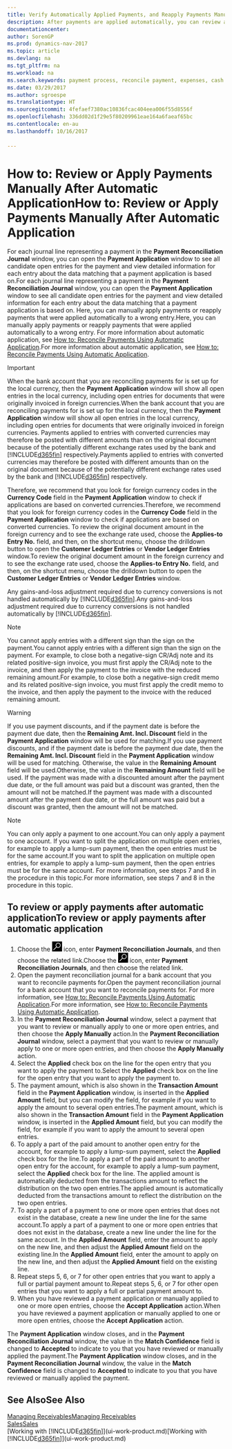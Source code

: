 ```yaml
---
title: Verify Automatically Applied Payments, and Reapply Payments Manually
description: After payments are applied automatically, you can review all the entries for a payment and manually reapply those that were applied incorrectly.
documentationcenter: 
author: SorenGP
ms.prod: dynamics-nav-2017
ms.topic: article
ms.devlang: na
ms.tgt_pltfrm: na
ms.workload: na
ms.search.keywords: payment process, reconcile payment, expenses, cash receipts
ms.date: 03/29/2017
ms.author: sgroespe
ms.translationtype: HT
ms.sourcegitcommit: 4fefaef7380ac10836fcac404eea006f55d8556f
ms.openlocfilehash: 336dd02d1f29e5f80209961eae164a6faeaf65bc
ms.contentlocale: en-au
ms.lasthandoff: 10/16/2017

---
```

# <a name="how-to-review-or-apply-payments-manually-after-automatic-application"></a><span data-ttu-id="7e4c4-103">How to: Review or Apply Payments Manually After Automatic Application</span><span class="sxs-lookup"><span data-stu-id="7e4c4-103">How to: Review or Apply Payments Manually After Automatic Application</span></span>
<span data-ttu-id="7e4c4-104">For each journal line representing a payment in the **Payment Reconciliation Journal** window, you can open the **Payment Application** window to see all candidate open entries for the payment and view detailed information for each entry about the data matching that a payment application is based on.</span><span class="sxs-lookup"><span data-stu-id="7e4c4-104">For each journal line representing a payment in the **Payment Reconciliation Journal** window, you can open the **Payment Application** window to see all candidate open entries for the payment and view detailed information for each entry about the data matching that a payment application is based on.</span></span> <span data-ttu-id="7e4c4-105">Here, you can manually apply payments or reapply payments that were applied automatically to a wrong entry.</span><span class="sxs-lookup"><span data-stu-id="7e4c4-105">Here, you can manually apply payments or reapply payments that were applied automatically to a wrong entry.</span></span> <span data-ttu-id="7e4c4-106">For more information about automatic application, see [How to: Reconcile Payments Using Automatic Application](receivables-how-reconcile-payments-auto-application.md).</span><span class="sxs-lookup"><span data-stu-id="7e4c4-106">For more information about automatic application, see [How to: Reconcile Payments Using Automatic Application](receivables-how-reconcile-payments-auto-application.md).</span></span>

> [!IMPORTANT]  
>   <span data-ttu-id="7e4c4-107">When the bank account that you are reconciling payments for is set up for the local currency, then the **Payment Application** window will show all open entries in the local currency, including open entries for documents that were originally invoiced in foreign currencies.</span><span class="sxs-lookup"><span data-stu-id="7e4c4-107">When the bank account that you are reconciling payments for is set up for the local currency, then the **Payment Application** window will show all open entries in the local currency, including open entries for documents that were originally invoiced in foreign currencies.</span></span> <span data-ttu-id="7e4c4-108">Payments applied to entries with converted currencies may therefore be posted with different amounts than on the original document because of the potentially different exchange rates used by the bank and [!INCLUDE[d365fin](includes/d365fin_md.md)] respectively.</span><span class="sxs-lookup"><span data-stu-id="7e4c4-108">Payments applied to entries with converted currencies may therefore be posted with different amounts than on the original document because of the potentially different exchange rates used by the bank and [!INCLUDE[d365fin](includes/d365fin_md.md)] respectively.</span></span>

<span data-ttu-id="7e4c4-109">Therefore, we recommend that you look for foreign currency codes in the **Currency Code** field in the **Payment Application** window to check if applications are based on converted currencies.</span><span class="sxs-lookup"><span data-stu-id="7e4c4-109">Therefore, we recommend that you look for foreign currency codes in the **Currency Code** field in the **Payment Application** window to check if applications are based on converted currencies.</span></span> <span data-ttu-id="7e4c4-110">To review the original document amount in the foreign currency and to see the exchange rate used, choose the **Applies-to Entry No.** field, and then, on the shortcut menu, choose the drilldown button to open the **Customer Ledger Entries** or **Vendor Ledger Entries** window.</span><span class="sxs-lookup"><span data-stu-id="7e4c4-110">To review the original document amount in the foreign currency and to see the exchange rate used, choose the **Applies-to Entry No.** field, and then, on the shortcut menu, choose the drilldown button to open the **Customer Ledger Entries** or **Vendor Ledger Entries** window.</span></span>

<span data-ttu-id="7e4c4-111">Any gains-and-loss adjustment required due to currency conversions is not handled automatically by [!INCLUDE[d365fin](includes/d365fin_md.md)].</span><span class="sxs-lookup"><span data-stu-id="7e4c4-111">Any gains-and-loss adjustment required due to currency conversions is not handled automatically by [!INCLUDE[d365fin](includes/d365fin_md.md)].</span></span>

> [!NOTE]  
>   <span data-ttu-id="7e4c4-112">You cannot apply entries with a different sign than the sign on the payment.</span><span class="sxs-lookup"><span data-stu-id="7e4c4-112">You cannot apply entries with a different sign than the sign on the payment.</span></span> <span data-ttu-id="7e4c4-113">For example, to close both a negative-sign CR/Adj note and its related positive-sign invoice, you must first apply the CR/Adj note to the invoice, and then apply the payment to the invoice with the reduced remaining amount.</span><span class="sxs-lookup"><span data-stu-id="7e4c4-113">For example, to close both a negative-sign credit memo and its related positive-sign invoice, you must first apply the credit memo to the invoice, and then apply the payment to the invoice with the reduced remaining amount.</span></span>

> [!WARNING]  
>   <span data-ttu-id="7e4c4-114">If you use payment discounts, and if the payment date is before the payment due date, then the **Remaining Amt. Incl. Discount** field in the **Payment Application** window will be used for matching.</span><span class="sxs-lookup"><span data-stu-id="7e4c4-114">If you use payment discounts, and if the payment date is before the payment due date, then the **Remaining Amt. Incl. Discount** field in the **Payment Application** window will be used for matching.</span></span> <span data-ttu-id="7e4c4-115">Otherwise, the value in the **Remaining Amount** field will be used.</span><span class="sxs-lookup"><span data-stu-id="7e4c4-115">Otherwise, the value in the **Remaining Amount** field will be used.</span></span> <span data-ttu-id="7e4c4-116">If the payment was made with a discounted amount after the payment due date, or the full amount was paid but a discount was granted, then the amount will not be matched.</span><span class="sxs-lookup"><span data-stu-id="7e4c4-116">If the payment was made with a discounted amount after the payment due date, or the full amount was paid but a discount was granted, then the amount will not be matched.</span></span>

> [!NOTE]  
>   <span data-ttu-id="7e4c4-117">You can only apply a payment to one account.</span><span class="sxs-lookup"><span data-stu-id="7e4c4-117">You can only apply a payment to one account.</span></span> <span data-ttu-id="7e4c4-118">If you want to split the application on multiple open entries, for example to apply a lump-sum payment, then the open entries must be for the same account.</span><span class="sxs-lookup"><span data-stu-id="7e4c4-118">If you want to split the application on multiple open entries, for example to apply a lump-sum payment, then the open entries must be for the same account.</span></span> <span data-ttu-id="7e4c4-119">For more information, see steps 7 and 8 in the procedure in this topic.</span><span class="sxs-lookup"><span data-stu-id="7e4c4-119">For more information, see steps 7 and 8 in the procedure in this topic.</span></span>

## <a name="to-review-or-apply-payments-after-automatic-application"></a><span data-ttu-id="7e4c4-120">To review or apply payments after automatic application</span><span class="sxs-lookup"><span data-stu-id="7e4c4-120">To review or apply payments after automatic application</span></span>
1. <span data-ttu-id="7e4c4-121">Choose the ![Search for Page or Report](media/ui-search/search_small.png "Search for Page or Report icon") icon, enter **Payment Reconciliation Journals**, and then choose the related link.</span><span class="sxs-lookup"><span data-stu-id="7e4c4-121">Choose the ![Search for Page or Report](media/ui-search/search_small.png "Search for Page or Report icon") icon, enter **Payment Reconciliation Journals**, and then choose the related link.</span></span>
2. <span data-ttu-id="7e4c4-122">Open the payment reconciliation journal for a bank account that you want to reconcile payments for.</span><span class="sxs-lookup"><span data-stu-id="7e4c4-122">Open the payment reconciliation journal for a bank account that you want to reconcile payments for.</span></span> <span data-ttu-id="7e4c4-123">For more information, see [How to: Reconcile Payments Using Automatic Application](receivables-how-reconcile-payments-auto-application.md).</span><span class="sxs-lookup"><span data-stu-id="7e4c4-123">For more information, see [How to: Reconcile Payments Using Automatic Application](receivables-how-reconcile-payments-auto-application.md).</span></span>
3. <span data-ttu-id="7e4c4-124">In the **Payment Reconciliation Journal** window, select a payment that you want to review or manually apply to one or more open entries, and then choose the **Apply Manually** action.</span><span class="sxs-lookup"><span data-stu-id="7e4c4-124">In the **Payment Reconciliation Journal** window, select a payment that you want to review or manually apply to one or more open entries, and then choose the **Apply Manually** action.</span></span>
4. <span data-ttu-id="7e4c4-125">Select the **Applied** check box on the line for the open entry that you want to apply the payment to.</span><span class="sxs-lookup"><span data-stu-id="7e4c4-125">Select the **Applied** check box on the line for the open entry that you want to apply the payment to.</span></span>
5. <span data-ttu-id="7e4c4-126">The payment amount, which is also shown in the **Transaction Amount** field in the **Payment Application** window, is inserted in the **Applied Amount** field, but you can modify the field, for example if you want to apply the amount to several open entries.</span><span class="sxs-lookup"><span data-stu-id="7e4c4-126">The payment amount, which is also shown in the **Transaction Amount** field in the **Payment Application** window, is inserted in the **Applied Amount** field, but you can modify the field, for example if you want to apply the amount to several open entries.</span></span>
6. <span data-ttu-id="7e4c4-127">To apply a part of the paid amount to another open entry for the account, for example to apply a lump-sum payment, select the **Applied** check box for the line.</span><span class="sxs-lookup"><span data-stu-id="7e4c4-127">To apply a part of the paid amount to another open entry for the account, for example to apply a lump-sum payment, select the **Applied** check box for the line.</span></span> <span data-ttu-id="7e4c4-128">The applied amount is automatically deducted from the transactions amount to reflect the distribution on the two open entries.</span><span class="sxs-lookup"><span data-stu-id="7e4c4-128">The applied amount is automatically deducted from the transactions amount to reflect the distribution on the two open entries.</span></span>
7. <span data-ttu-id="7e4c4-129">To apply a part of a payment to one or more open entries that does not exist in the database, create a new line under the line for the same account.</span><span class="sxs-lookup"><span data-stu-id="7e4c4-129">To apply a part of a payment to one or more open entries that does not exist in the database, create a new line under the line for the same account.</span></span> <span data-ttu-id="7e4c4-130">In the **Applied Amount** field, enter the amount to apply on the new line, and then adjust the **Applied Amount** field on the existing line.</span><span class="sxs-lookup"><span data-stu-id="7e4c4-130">In the **Applied Amount** field, enter the amount to apply on the new line, and then adjust the **Applied Amount** field on the existing line.</span></span>
8. <span data-ttu-id="7e4c4-131">Repeat steps 5, 6, or 7 for other open entries that you want to apply a full or partial payment amount to.</span><span class="sxs-lookup"><span data-stu-id="7e4c4-131">Repeat steps 5, 6, or 7 for other open entries that you want to apply a full or partial payment amount to.</span></span>
9. <span data-ttu-id="7e4c4-132">When you have reviewed a payment application or manually applied to one or more open entries, choose the **Accept Application** action.</span><span class="sxs-lookup"><span data-stu-id="7e4c4-132">When you have reviewed a payment application or manually applied to one or more open entries, choose the **Accept Application** action.</span></span>

<span data-ttu-id="7e4c4-133">The **Payment Application** window  closes, and in the **Payment Reconciliation Journal** window, the value in the **Match Confidence** field is changed to **Accepted** to indicate to you that you have reviewed or manually applied the payment.</span><span class="sxs-lookup"><span data-stu-id="7e4c4-133">The **Payment Application** window  closes, and in the **Payment Reconciliation Journal** window, the value in the **Match Confidence** field is changed to **Accepted** to indicate to you that you have reviewed or manually applied the payment.</span></span>

## <a name="see-also"></a><span data-ttu-id="7e4c4-134">See Also</span><span class="sxs-lookup"><span data-stu-id="7e4c4-134">See Also</span></span>
[<span data-ttu-id="7e4c4-135">Managing Receivables</span><span class="sxs-lookup"><span data-stu-id="7e4c4-135">Managing Receivables</span></span>](receivables-manage-receivables.md)  
[<span data-ttu-id="7e4c4-136">Sales</span><span class="sxs-lookup"><span data-stu-id="7e4c4-136">Sales</span></span>](sales-manage-sales.md)  
<span data-ttu-id="7e4c4-137">[Working with [!INCLUDE[d365fin](includes/d365fin_md.md)]](ui-work-product.md)</span><span class="sxs-lookup"><span data-stu-id="7e4c4-137">[Working with [!INCLUDE[d365fin](includes/d365fin_md.md)]](ui-work-product.md)</span></span>

